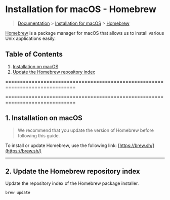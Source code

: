 # Installation for macOS - Homebrew

> [Documentation](./../../readme.md) > [Installation for macOS](./../readme.md) > [Homebrew](./homebrew.md)

[Homebrew](https://brew.sh/) is a package manager for macOS that allows us to install various Unix applications easily.

## Table of Contents
1. [Installation on macOS](#markdown-header-1-installation-on-macos)
2. [Update the Homebrew repository index](#markdown-header-2-update-the-homebrew-repository-index)

==============================================================================

==============================================================================

## 1. Installation on macOS

> We recommend that you update the version of Homebrew before following this guide.

To install or update Homebrew, use the following link: [https://brew.sh/](https://brew.sh/)

---

## 2. Update the Homebrew repository index

Update the repository index of the Homebrew package installer.

```bash
brew update
```
